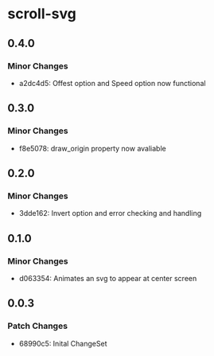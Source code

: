 # scroll-svg

## 0.4.0

### Minor Changes

- a2dc4d5: Offest option and Speed option now functional

## 0.3.0

### Minor Changes

- f8e5078: draw_origin property now avaliable

## 0.2.0

### Minor Changes

- 3dde162: Invert option and error checking and handling

## 0.1.0

### Minor Changes

- d063354: Animates an svg to appear at center screen

## 0.0.3

### Patch Changes

- 68990c5: Inital ChangeSet
